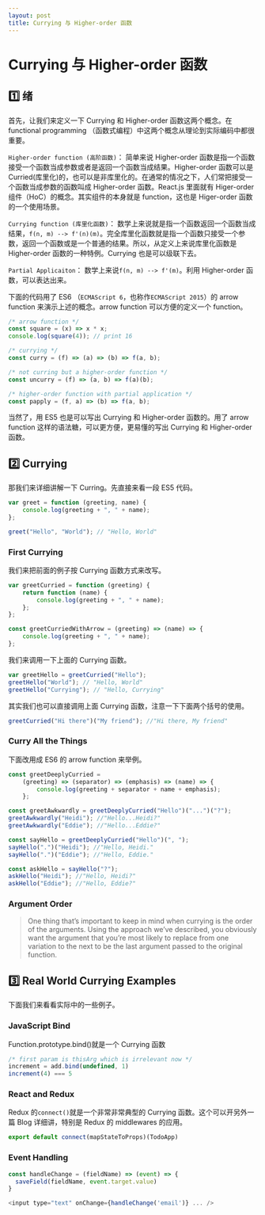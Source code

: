 ```yaml
---
layout: post
title: Currying 与 Higher-order 函数
---
```


# Currying 与 Higher-order 函数

## :one: 绪

首先，让我们来定义一下 Currying 和 Higher-order 函数这两个概念。在 functional programming （函数式编程）中这两个概念从理论到实际编码中都很重要。

`Higher-order function (高阶函数)`： 简单来说 Higher-order 函数是指一个函数接受一个函数当成参数或者是返回一个函数当成结果。Higher-order 函数可以是 Curried(库里化)的，也可以是非库里化的。在通常的情况之下，人们常把接受一个函数当成参数的函数叫成 Higher-order 函数。React.js 里面就有 Higer-order 组件（HoC）的概念。其实组件的本身就是 function，这也是 Higer-order 函数的一个使用场景。

`Currying function (库里化函数)`： 数学上来说就是指一个函数返回一个函数当成结果，`f(n, m) --> f'(n)(m)`。完全库里化函数就是指一个函数只接受一个参数，返回一个函数或是一个普通的结果。所以，从定义上来说库里化函数是 Higher-order 函数的一种特例。Currying 也是可以级联下去。

`Partial Applicaiton`： 数学上来说`f(n, m) --> f'(m)`。利用 Higher-order 函数，可以表达出来。

下面的代码用了 ES6 （`ECMAScript 6`，也称作`ECMAScript 2015`）的 arrow function 来演示上述的概念。arrow function 可以方便的定义一个 function。

```javascript
/* arrow function */
const square = (x) => x * x;
console.log(square(4)); // print 16

/* currying */
const curry = (f) => (a) => (b) => f(a, b);

/* not curring but a higher-order function */
const uncurry = (f) => (a, b) => f(a)(b);

/* higher-order function with partial application */
const papply = (f, a) => (b) => f(a, b);
```

当然了，用 ES5 也是可以写出 Currying 和 Higher-order 函数的。用了 arrow function 这样的语法糖，可以更方便，更易懂的写出 Currying 和 Higher-order 函数。

## :two: Currying

那我们来详细讲解一下 Curring。先直接来看一段 ES5 代码。

```javascript
var greet = function (greeting, name) {
    console.log(greeting + ", " + name);
};

greet("Hello", "World"); // "Hello, World"
```

### First Currying

我们来把前面的例子按 Currying 函数方式来改写。

```javascript
var greetCurried = function (greeting) {
    return function (name) {
        console.log(greeting + ", " + name);
    };
};

const greetCurriedWithArrow = (greeting) => (name) => {
    console.log(greeting + ", " + name);
};
```

我们来调用一下上面的 Currying 函数。

```javascript
var greetHello = greetCurried("Hello");
greetHello("World"); // "Hello, World"
greetHello("Currying"); // "Hello, Currying"
```

其实我们也可以直接调用上面 Currying 函数，注意一下下面两个括号的使用。

```javascript
greetCurried("Hi there")("My friend"); //"Hi there, My friend"
```

### Curry All the Things

下面改用成 ES6 的 arrow function 来举例。

```javascript
const greetDeeplyCurried =
    (greeting) => (separator) => (emphasis) => (name) => {
        console.log(greeting + separator + name + emphasis);
    };

const greetAwkwardly = greetDeeplyCurried("Hello")("...")("?");
greetAwkwardly("Heidi"); //"Hello...Heidi?"
greetAwkwardly("Eddie"); //"Hello...Eddie?"

const sayHello = greetDeeplyCurried("Hello")(", ");
sayHello(".")("Heidi"); //"Hello, Heidi."
sayHello(".")("Eddie"); //"Hello, Eddie."

const askHello = sayHello("?");
askHello("Heidi"); //"Hello, Heidi?"
askHello("Eddie"); //"Hello, Eddie?"
```

### Argument Order

> One thing that’s important to keep in mind when currying is the order of the arguments. Using the approach we’ve described, you obviously want the argument that you’re most likely to replace from one variation to the next to be the last argument passed to the original function.

## :three: Real World Currying Examples

下面我们来看看实际中的一些例子。

### JavaScript Bind

Function.prototype.bind()就是一个 Currying 函数

```javaScript
/* first param is thisArg which is irrelevant now */
increment = add.bind(undefined, 1)
increment(4) === 5
```

### React and Redux

Redux 的`connect()`就是一个非常非常典型的 Currying 函数。这个可以开另外一篇 Blog 详细讲，特别是 Redux 的 middlewares 的应用。

```javaScript
export default connect(mapStateToProps)(TodoApp)
```

### Event Handling

```javaScript
const handleChange = (fieldName) => (event) => {
  saveField(fieldName, event.target.value)
}

<input type="text" onChange={handleChange('email')} ... />
```
